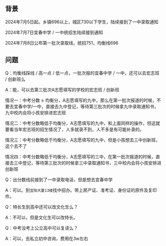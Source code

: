 ## 背景

2024年7月5日起。乡镇696以上，城区730以下学生，陆续接到了一中录取通知

2024年7月7日宜春中学 / 一中统招生陆续接到通知

2024年7月8日公布第一批次录取线，统招751，均衡线696



## 问题

Q：均衡线踩线 / 高一点 / 低一点，一批次报的宜春中学 / 一中，还可以去宏志班 / 创新班么

A：能，可以去第三批次A志愿填写的学校的宏志班 / 创新班

情况一：中考分数 $\geq$ 均衡分，A志愿填写的九中，那么在第一批次报道的时候，不要去宜春中学/一中，直接去九中登记，等待第三批次的时候拿九中录取通知书，九中校内会将小孩安排进宏志班

情况二：中考分数略低于均衡分，A志愿填写的九中，和上面同样的操作，但这就要看当年宏志班的招生情况了，人多就录不到，人不多是有可能补录的。

情况三：中考分数略低于均衡分，A志愿填写的九中，但是小孩想去三中创新班，这个去不了

情况四：中考分数略低于均衡分，A志愿填写的三中，在第一批次报道的时候，直接去三中登记，等待第三批次的时候拿三中录取通知书，三中校内会将小孩安排进创新班



Q：出分数线前接到了一中录取电话，但是想去宜春中学

A：可以。到`宜阳大厦13楼`找中招办。带上房产证、准考证、身份证的原件及复印件。



Q：特长生到高中还可以改文化生么？

A：不可以，但是文化生可以改特长。



Q：中考没考上公立高中可以复读么？

A：可以，去私立初中咨询，费用在3w左右






